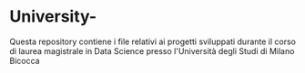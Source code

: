 # University-
Questa repository contiene i file relativi ai progetti sviluppati durante il corso di laurea magistrale in Data Science presso l'Università degli Studi di Milano Bicocca
